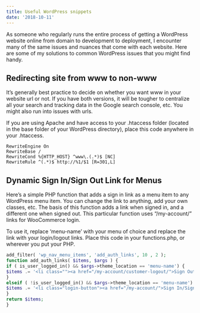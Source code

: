 ```yaml
---
title: Useful WordPress snippets
date: '2018-10-11'
---
```


As someone who regularly runs the entire process of getting a WordPress website online from domain to development to deployment, I encounter many of the same issues and nuances that come with each website. Here are some of my solutions to common WordPress issues that you might find handy.


## Redirecting site from www to non-www
It’s generally best practice to decide on whether you want www in your website url or not. If you have both versions, it will be tougher to centralize all your search and tracking data in the Google search console, etc. You might also run into issues with urls.

If you are using Apache and have access to your .htaccess folder (located in the base folder of your WordPress directory), place this code anywhere in your .htaccess.
```
RewriteEngine On
RewriteBase /
RewriteCond %{HTTP_HOST} ^www\.(.*)$ [NC]
RewriteRule ^(.*)$ http://%1/$1 [R=301,L]

```
## Dynamic Sign In/Sign Out Link for Menus
Here’s a simple PHP function that adds a sign in link as a menu item to any WordPress menu item. You can change the link to anything, add your own classes, etc. The basis of this function adds a link when signed in, and a different one when signed out. This particular function uses “/my-account/” links for WooCommerce login.

To use it, replace ‘menu-name’ with your menu of choice and replace the link with your login/logout links. Place this code in your functions.php, or wherever you put your PHP.
```php
add_filter( 'wp_nav_menu_items', 'add_auth_links', 10 , 2 );
function add_auth_links( $items, $args ) {
if ( is_user_logged_in() && $args->theme_location == 'menu-name') {
$items .= '<li class=""><a href="/my-account/customer-logout/">Sign Out</a></li>';
}
elseif ( !is_user_logged_in() && $args->theme_location == 'menu-name') {
$items .= '<li class="login-button"><a href="/my-account/">Sign In/Sign Up</a></li>';
}
return $items;
}

```